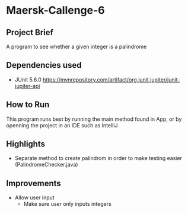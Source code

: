 # Maersk-Callenge-6
## Project Brief
A program to see whether a given integer is a palindrome

## Dependencies used
* JUnit 5.6.0 https://mvnrepository.com/artifact/org.junit.jupiter/junit-jupiter-api

## How to Run
This program runs best by running the main method found in App, or by openning the project in an IDE such as IntelliJ

## Highlights
* Separate method to create palindrom in order to make testing easier (PalindromeChecker.java)

## Improvements
* Allow user input
  * Make sure user only inputs integers
